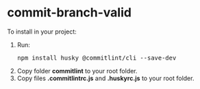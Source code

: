 # commit-branch-valid

To install in your project:
1. Run: <pre>npm install husky @commitlint/cli --save-dev</pre>
1. Copy folder <b>commitlint</b> to your root folder.
2. Copy files <b>.commitlintrc.js</b> and <b>.huskyrc.js</b> to your root folder.
